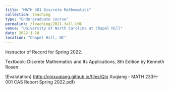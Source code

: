 ```yaml
---
title: "MATH 381 Discrete Mathematics"
collection: teaching
type: "Undergraduate course"
permalink: /teaching/2021-fall-UNC
venue: "University of North Carolina at Chapel Hill"
date: 2022-1-10
location: "Chapel Hill, NC"
---
```


Instructor of Record for Spring 2022. 

Textbook: Discrete Mathematics and Its Applications, 8th Edition by Kenneth Rosen.

[Evalutation] (http://qinxuqiang.github.io/files/Qin Xuqiang - MATH 233H-001 CAS Report Spring 2022.pdf)
